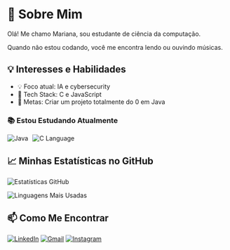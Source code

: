 # 👋 Sobre Mim

Olá! Me chamo Mariana, sou estudante de ciência da computação. 

Quando não estou codando, você me encontra lendo ou ouvindo músicas.

## 💡 Interesses e Habilidades

- 💡 Foco atual: IA e cybersecurity
- 🔧 Tech Stack: C e JavaScript
- 🎯 Metas: Criar um projeto totalmente do 0 em Java

### 📚 Estou Estudando Atualmente

<div style="display: flex; gap: 10px; flex-wrap: wrap;">
  <img src="https://img.shields.io/badge/Java-ED8B00?style=for-the-badge&logo=openjdk&logoColor=white" alt="Java">
  <img src="https://img.shields.io/badge/C-00599C?style=for-the-badge&logo=c&logoColor=white" alt="C Language">
</div>

## 📈 Minhas Estatísticas no GitHub

![Estatísticas GitHub](https://github-readme-stats.vercel.app/api?username=m4rimoreira&show_icons=true&theme=radical)

![Linguagens Mais Usadas](https://github-readme-stats.vercel.app/api/top-langs/?username=m4rimoreira&layout=compact&theme=radical)

## 📫 Como Me Encontrar

[![LinkedIn](https://img.shields.io/badge/LinkedIn-0077B5?style=for-the-badge&logo=linkedin&logoColor=white)](https://www.linkedin.com/in/mariana-moreira-9b2b2b2aa/)
[![Gmail](https://img.shields.io/badge/Gmail-D14836?style=for-the-badge&logo=gmail&logoColor=white)](mailto:moreiramariana251@gmail.com)
[![Instagram](https://img.shields.io/badge/Instagram-E4405F?style=for-the-badge&logo=instagram&logoColor=white)](https://www.instagram.com/marimoreirawz/)
